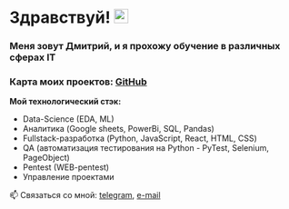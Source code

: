 # Здравствуй! <img src="https://media.giphy.com/media/hvRJCLFzcasrR4ia7z/giphy.gif" width="25px" />

### Меня зовут Дмитрий, и я прохожу обучение в различных сферах IT

### **Карта моих проектов:** [GitHub](https://github.com/DmAlKr76/my_roadmap)

**Мой технологический стэк:**
* Data-Science (EDA, ML)
* Аналитика (Google sheets, PowerBi, SQL, Pandas)
* Fullstack-разработка (Python, JavaScript, React, HTML, CSS)
* QA (автоматизация тестирования на Python - PyTest, Selenium, PageObject)
* Pentest (WEB-pentest)
* Управление проектами

📫 Связаться со мной: [telegram](https://t.me/albertovich76), [e-mail](mailto:glplgr2021@gmail.com)

<!--
**DmAlKr76/DmAlKr76** is a ✨ _special_ ✨ repository because its `README.md` (this file) appears on your GitHub profile.

Here are some ideas to get you started:

- 🔭 I’m currently working on ...
- 🌱 I’m currently learning ...
- 👯 I’m looking to collaborate on ...
- 🤔 I’m looking for help with ...
- 💬 Ask me about ...
- 📫 How to reach me: ...
- 😄 Pronouns: ...
- ⚡ Fun fact: ...
-->
